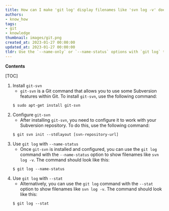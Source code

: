 ```yaml
---
title: How can I make 'git log' display filenames like 'svn log -v' does?
authors:
- know_how
tags:
- git
- knowledge
thumbnail: images/git.png
created_at: 2023-01-27 00:00:00
updated_at: 2023-01-27 00:00:00
tldr: Use the `--name-only` or `--name-status` options with `git log` to show filenames like `svn log -v`.
---
```


**Contents**

[TOC]

1. Install `git-svn`
   - `git-svn` is a Git command that allows you to use some Subversion features within Git. To install `git-svn`, use the following command:
   ```
   $ sudo apt-get install git-svn
   ```
2. Configure `git-svn` 
   - After installing `git-svn`, you need to configure it to work with your Subversion repository. To do this, use the following command:
   ```
   $ git svn init --stdlayout [svn-repository-url]
   ```
3. Use `git log` with `--name-status`
   - Once `git-svn` is installed and configured, you can use the `git log` command with the `--name-status` option to show filenames like `svn log -v`. The command should look like this:
   ```
   $ git log --name-status
   ```
4. Use `git log` with `--stat`
   - Alternatively, you can use the `git log` command with the `--stat` option to show filenames like `svn log -v`. The command should look like this:
   ```
   $ git log --stat
   ```
